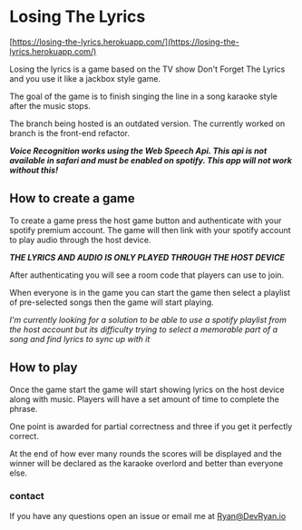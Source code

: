 # Losing The Lyrics

[https://losing-the-lyrics.herokuapp.com/](https://losing-the-lyrics.herokuapp.com/)

Losing the lyrics is a game based on the TV show Don't Forget The Lyrics and you use it like a jackbox style game.

The goal of the game is to finish singing the line in a song karaoke style after the music stops.

The branch being hosted is an outdated version. The currently worked on branch is the front-end refactor.

***Voice Recognition works using the Web Speech Api. This api is not available in safari and must be enabled on spotify. This app will not work without this!***

## How to create a game

To create a game press the host game button and authenticate with your spotify premium account. The game will then link with your spotify account to play audio through the host device.

***THE LYRICS AND AUDIO IS ONLY PLAYED THROUGH THE HOST DEVICE***

After authenticating you will see a room code that players can use to join.

When everyone is in the game you can start the game then select a playlist of pre-selected songs then the game will start playing.

_I'm currently looking for a solution to be able to use a spotify playlist from the host account but its difficulty trying to select a memorable part of a song and find lyrics to sync up with it_ 

## How to play
Once the game start the game will start showing lyrics on the host device along with music. Players will have a set amount of time to complete the phrase.

One point is awarded for partial correctness and three if you get it perfectly correct.

At the end of how ever many rounds the scores will be displayed and the winner will be declared as the karaoke overlord and better than everyone else.

### contact
If you have any questions open an issue or email me at [Ryan@DevRyan.io](mailto:Ryan@DevRyan.io)

